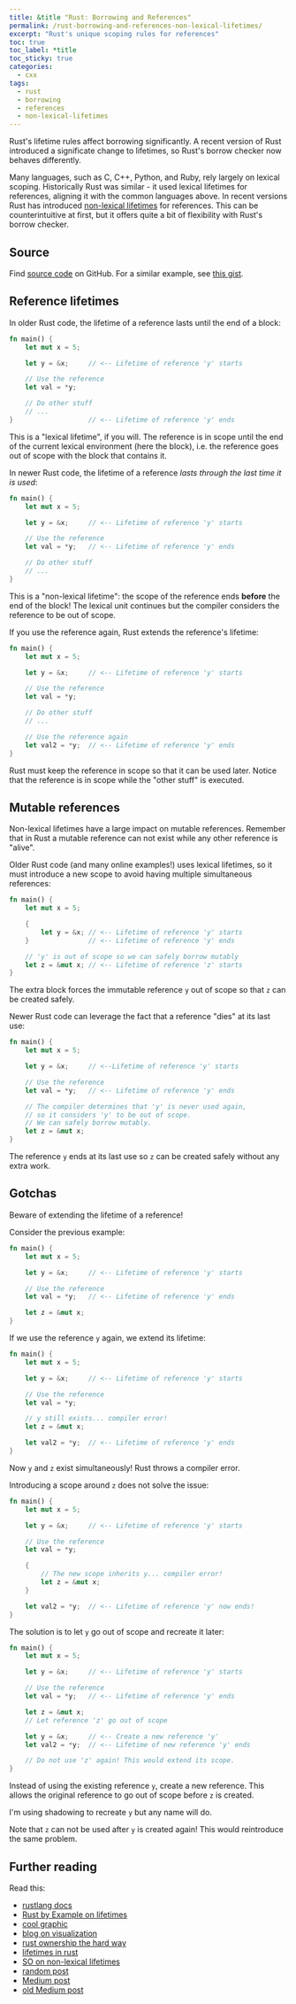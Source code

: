 ```yaml
---
title: &title "Rust: Borrowing and References"
permalink: /rust-borrowing-and-references-non-lexical-lifetimes/
excerpt: "Rust's unique scoping rules for references"
toc: true
toc_label: *title
toc_sticky: true
categories:
  - cxx
tags:
  - rust
  - borrowing
  - references
  - non-lexical-lifetimes
---
```


Rust's lifetime rules affect borrowing significantly.
A recent version of Rust introduced a significate change to lifetimes, so Rust's borrow checker now behaves differently.

Many languages, such as C, C++, Python, and Ruby, rely largely on lexical scoping.
Historically Rust was similar - it used lexical lifetimes for references, aligning it with the common languages above.
In recent versions Rust has introduced [non-lexical lifetimes](https://doc.rust-lang.org/edition-guide/rust-2018/ownership-and-lifetimes/non-lexical-lifetimes.html) for references.
This can be counterintuitive at first, but it offers quite a bit of flexibility with Rust's borrow checker.


## Source

Find [source code](https://github.com/KevinWMatthews/rust-ownership) on GitHub.
For a similar example, see [this gist](https://gist.github.com/KevinWMatthews/bfd75c91adc6f23e8869992bd7c749c3).


## Reference lifetimes

In older Rust code, the lifetime of a reference lasts until the end of a block:

```rust
fn main() {
    let mut x = 5;

    let y = &x;     // <-- Lifetime of reference 'y' starts

    // Use the reference
    let val = *y;

    // Do other stuff
    // ...
}                   // <-- Lifetime of reference 'y' ends
```

This is a "lexical lifetime", if you will.
The reference is in scope until the end of the current lexical environment (here the block),
i.e. the reference goes out of scope with the block that contains it.

In newer Rust code, the lifetime of a reference *lasts through the last time it is used*:

```rust
fn main() {
    let mut x = 5;

    let y = &x;     // <-- Lifetime of reference 'y' starts

    // Use the reference
    let val = *y;   // <-- Lifetime of reference 'y' ends

    // Do other stuff
    // ...
}
```

This is a "non-lexical lifetime": the scope of the reference ends __before__ the end of the block!
The lexical unit continues but the compiler considers the reference to be out of scope.

If you use the reference again, Rust extends the reference's lifetime:

```rust
fn main() {
    let mut x = 5;

    let y = &x;     // <-- Lifetime of reference 'y' starts

    // Use the reference
    let val = *y;

    // Do other stuff
    // ...

    // Use the reference again
    let val2 = *y;  // <-- Lifetime of reference 'y' ends
}
```

Rust must keep the reference in scope so that it can be used later.
Notice that the reference is in scope while the "other stuff" is executed.


## Mutable references

Non-lexical lifetimes have a large impact on mutable references.
Remember that in Rust a mutable reference can not exist while any other reference is "alive".

Older Rust code (and many online examples!) uses lexical lifetimes, so it must introduce a new scope to avoid having multiple simultaneous references:

```rust
fn main() {
    let mut x = 5;

    {
        let y = &x; // <-- Lifetime of reference 'y' starts
    }               // <-- Lifetime of reference 'y' ends

    // 'y' is out of scope so we can safely borrow mutably
    let z = &mut x; // <-- Lifetime of reference 'z' starts
}
```

The extra block forces the immutable reference `y` out of scope so that `z` can be created safely.

Newer Rust code can leverage the fact that a reference "dies" at its last use:

```rust
fn main() {
    let mut x = 5;

    let y = &x;     // <--Lifetime of reference 'y' starts

    // Use the reference
    let val = *y;   // <-- Lifetime of reference 'y' ends

    // The compiler determines that 'y' is never used again,
    // so it considers 'y' to be out of scope.
    // We can safely borrow mutably.
    let z = &mut x;
}
```

The reference `y` ends at its last use so `z` can be created safely without any extra work.


## Gotchas

Beware of extending the lifetime of a reference!

Consider the previous example:

```rust
fn main() {
    let mut x = 5;

    let y = &x;     // <-- Lifetime of reference 'y' starts

    // Use the reference
    let val = *y;   // <-- Lifetime of reference 'y' ends

    let z = &mut x;
}
```

If we use the reference `y` again, we extend its lifetime:

```rust
fn main() {
    let mut x = 5;

    let y = &x;     // <-- Lifetime of reference 'y' starts

    // Use the reference
    let val = *y;

    // y still exists... compiler error!
    let z = &mut x;

    let val2 = *y;  // <-- Lifetime of reference 'y' ends
}
```

Now `y` and `z` exist simultaneously! Rust throws a compiler error.

Introducing a scope around `z` does not solve the issue:

```rust
fn main() {
    let mut x = 5;

    let y = &x;     // <-- Lifetime of reference 'y' starts

    // Use the reference
    let val = *y;

    {
        // The new scope inherits y... compiler error!
        let z = &mut x;
    }

    let val2 = *y;  // <-- Lifetime of reference 'y' now ends!
}
```

The solution is to let `y` go out of scope and recreate it later:

```rust
fn main() {
    let mut x = 5;

    let y = &x;     // <-- Lifetime of reference 'y' starts

    // Use the reference
    let val = *y;   // <-- Lifetime of reference 'y' ends

    let z = &mut x;
    // Let reference 'z' go out of scope

    let y = &x;     // <-- Create a new reference 'y'
    let val2 = *y;  // <-- Lifetime of new reference 'y' ends

    // Do not use 'z' again! This would extend its scope.
}
```

Instead of using the existing reference `y`, create a new reference.
This allows the original reference to go out of scope before `z` is created.

I'm using shadowing to recreate `y` but any name will do.

Note that `z` can not be used after `y` is created again!
This would reintroduce the same problem.


## Further reading

Read this:

  * [rustlang docs](https://doc.rust-lang.org/edition-guide/rust-2018/ownership-and-lifetimes/non-lexical-lifetimes.html)
  * [Rust by Example on lifetimes](https://doc.rust-lang.org/rust-by-example/scope/lifetime.html)
  * [cool graphic](https://rufflewind.com/2017-02-15/rust-move-copy-borrow)
  * [blog on visualization](https://blog.adamant-lang.org/2019/rust-lifetime-visualization-ideas/)
  * [rust ownership the hard way](https://chrismorgan.info/blog/rust-ownership-the-hard-way.html)
  * [lifetimes in rust](https://blog.codeship.com/lifetimes-in-rust/)
  * [SO on non-lexical lifetimes](https://stackoverflow.com/questions/50251487/what-are-non-lexical-lifetimes)
  * [random post](https://dev.to/takaakifuruse/rust-lifetimes-a-high-wall-for-rust-newbies-3ap)
  * [Medium post](https://medium.com/nearprotocol/understanding-rust-lifetimes-e813bcd405fa)
  * [old Medium post](https://medium.com/@vikram.fugro/mutable-reference-in-rust-995320366e22)
